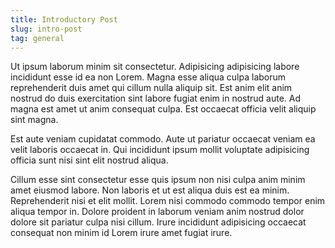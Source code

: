 ```yaml
---
title: Introductory Post
slug: intro-post
tag: general
---
```


Ut ipsum laborum minim sit consectetur. Adipisicing adipisicing labore incididunt esse id ea non Lorem. Magna esse aliqua culpa laborum reprehenderit duis amet qui cillum nulla aliquip sit. Est anim elit anim nostrud do duis exercitation sint labore fugiat enim in nostrud aute. Ad magna est amet ut anim consequat culpa. Est occaecat officia velit aliquip sint magna.

Est aute veniam cupidatat commodo. Aute ut pariatur occaecat veniam ea velit laboris occaecat in. Qui incididunt ipsum mollit voluptate adipisicing officia sunt nisi sint elit nostrud aliqua.

Cillum esse sint consectetur esse quis ipsum non nisi culpa anim minim amet eiusmod labore. Non laboris et ut est aliqua duis est ea minim. Reprehenderit nisi et elit mollit. Lorem nisi commodo commodo tempor enim aliqua tempor in. Dolore proident in laborum veniam anim nostrud dolor dolore sit pariatur culpa nisi cillum. Irure incididunt adipisicing occaecat consequat non minim id Lorem irure amet fugiat irure.